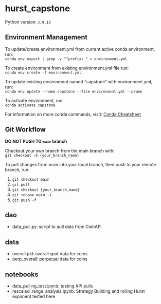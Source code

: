 # hurst_capstone

Python version: `3.9.13`

## Environment Management
To update/create environment.yml from current active conda environment, run:  
`conda env export | grep -v "^prefix: " > environment.yml`

To create environment from existing environment.yml file run:  
`conda env create -f environment.yml`

To update existing environment named "capstone" with environment.yml, run:  
`conda env update --name capstone --file environment.yml --prune`

To activate environment, run:  
`conda activate capstone`

For information on more conda commands, visit: [Conda Cheatsheet](https://docs.conda.io/projects/conda/en/4.6.0/_downloads/52a95608c49671267e40c689e0bc00ca/conda-cheatsheet.pdf)

## Git Workflow

**DO NOT PUSH TO `main` branch**

Checkout your own branch from the main branch with:  
`git checkout -b {your_branch_name}`

To pull changes from main into your local branch, then push to your remote branch, run:  
1. `git checkout main`
2. `git pull`
3. `git checkout {your_branch_name}`
4. `git rebase main -i`
5. `git push -f`

## dao
- data_pull.py: script to pull data from CoinAPI

## data
- overall.pkl: overall spot data for coins
- perp_overall: perpetual data for coins

## notebooks
- data_pulling_test.ipynb: testing API pulls
- rescaled_range_analysis.ipynb: Strategy Building and rolling Hurst exponent tested here



